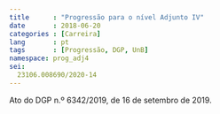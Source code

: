 ```yaml
---
title      : "Progressão para o nível Adjunto IV"
date       : 2018-06-20
categories : [Carreira]
lang       : pt
tags       : [Progressão, DGP, UnB]
namespace: prog_adj4
sei:
  23106.008690/2020-14
---
```


Ato do DGP n.º 6342/2019, de 16 de setembro de 2019.

